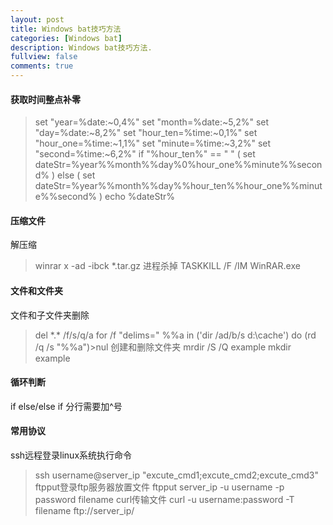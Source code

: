 ```yaml
---
layout: post
title: Windows bat技巧方法
categories: [Windows bat]
description: Windows bat技巧方法.
fullview: false
comments: true
---
```


#### 获取时间整点补零
> set "year=%date:~0,4%"
> set "month=%date:~5,2%"
> set "day=%date:~8,2%"
> set "hour_ten=%time:~0,1%"
> set "hour_one=%time:~1,1%"
> set "minute=%time:~3,2%"
> set "second=%time:~6,2%"
> if "%hour_ten%" == " " (
> set dateStr=%year%%month%%day%0%hour_one%%minute%%second%
> ) else (
> set dateStr=%year%%month%%day%%hour_ten%%hour_one%%minute%%second%
> )
> echo %dateStr%

#### 压缩文件
解压缩
> winrar x -ad -ibck *.tar.gz
进程杀掉
> TASKKILL /F /IM WinRAR.exe

#### 文件和文件夹
文件和子文件夹删除
> del \*.* /f/s/q/a
> for /f "delims=" %%a in ('dir /ad/b/s d:\cache') do (rd /q /s "%%a")>nul
创建和删除文件夹
> mrdir /S /Q example
> mkdir example

#### 循环判断
if else/else if 分行需要加^号

#### 常用协议
ssh远程登录linux系统执行命令
> ssh username@server_ip "excute_cmd1;excute_cmd2;excute_cmd3"
ftpput登录ftp服务器放置文件
> ftpput server_ip -u username -p password filename
curl传输文件
> curl -u username:password -T filename ftp://server_ip/